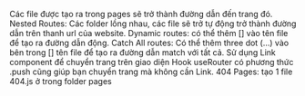 Các file được tạo ra trong pages sẽ trở thành đường dẫn đến trang đó.
Nested Routes: Các folder lồng nhau, các file sẽ trở tự động trở thành đường dẫn trên thanh url của website.
Dynamic routes: có thể thêm [] vào tên file để tạo ra đường dẫn động.
Catch All routes: Có thể thêm three dot (...) vào bên trong [] tên file để tạo ra đường dẫn match với tất cả.
Sử dụng Link component để chuyển trang trên giao diện
Hook useRouter có phương thức .push cũng giúp bạn chuyển trang mà không cần Link.
404 Pages: tạo 1 file 404.js ở trong folder pages